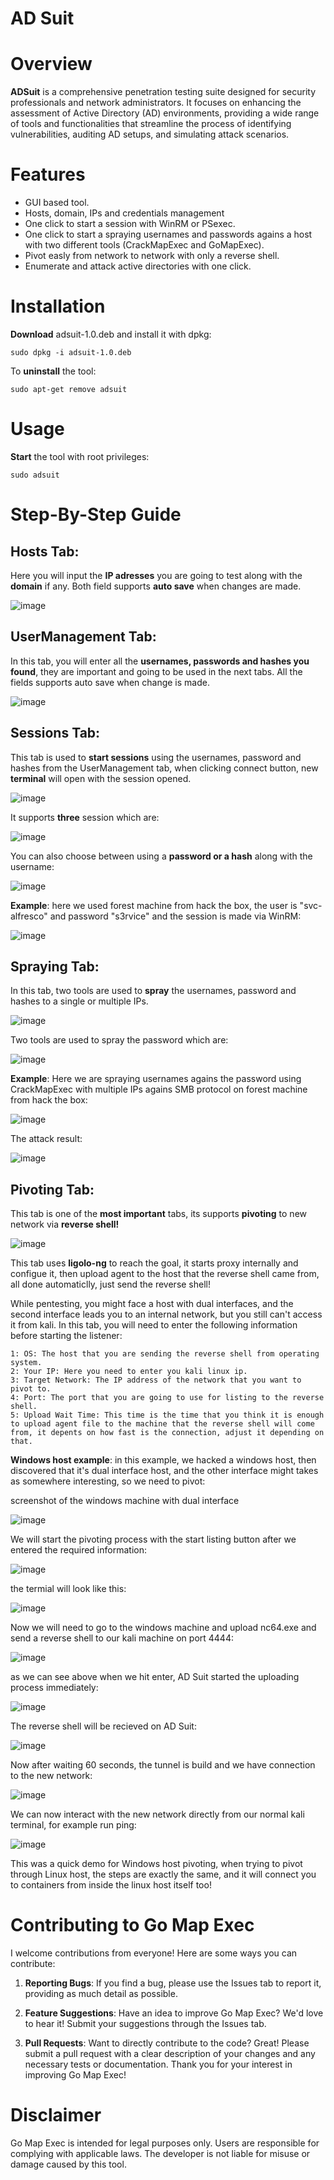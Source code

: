 # AD Suit
# Overview
<b>ADSuit</b> is a comprehensive penetration testing suite designed for security professionals and network administrators. It focuses on enhancing the assessment of Active Directory (AD) environments, providing a wide range of tools and functionalities that streamline the process of identifying vulnerabilities, auditing AD setups, and simulating attack scenarios.
# Features
- GUI based tool.
- Hosts, domain, IPs and credentials management
- One click to start a session with WinRM or PSexec.
- One click to start a spraying usernames and passwords agains a host with two different tools (CrackMapExec and GoMapExec).
- Pivot easly from network to network with only a reverse shell.
- Enumerate and attack active directories with one click.
# Installation

<b>Download</b> adsuit-1.0.deb and install it with dpkg:
```
sudo dpkg -i adsuit-1.0.deb

```
To <b>uninstall</b> the tool:
```
sudo apt-get remove adsuit
```
# Usage
<b>Start</b> the tool with root privileges:
```
sudo adsuit
```

 
# Step-By-Step Guide
## Hosts Tab:

Here you will input the <b>IP adresses</b> you are going to test along with the <b>domain</b> if any. Both field supports <b>auto save</b> when changes are made.

![image](https://github.com/toneemarqus/AD-Suit/assets/85018947/879b2a3c-2ac1-43f9-8ad1-3563563ac96c)

## UserManagement Tab:

In this tab, you will enter all the <b>usernames, passwords and hashes you found</b>, they are important and going to be used in the next tabs.
All the fields supports auto save when change is made.

![image](https://github.com/toneemarqus/AD-Suit/assets/85018947/64d4ccd5-b8f4-4fb8-8fd0-7dfc8e6eb6b9)

## Sessions Tab:

This tab is used to <b>start sessions</b> using the usernames, password and hashes from the UserManagement tab, when clicking connect button, new <b>terminal</b> will open with the session opened.

![image](https://github.com/toneemarqus/AD-Suit/assets/85018947/00372325-1977-427b-aee0-10796937aa71)

It supports <b>three</b> session which are:

![image](https://github.com/toneemarqus/AD-Suit/assets/85018947/121c814f-39e8-4de8-b37f-f8c30eb91f97)

You can also choose between using a <b>password or a hash</b> along with the username:

![image](https://github.com/toneemarqus/AD-Suit/assets/85018947/c8e9f5c3-0c4c-4e0a-8bda-5ea079f9fab5)

<b>Example</b>: here we used forest machine from hack the box, the user is "svc-alfresco" and password "s3rvice" and the session is made via WinRM:

![image](https://github.com/toneemarqus/AD-Suit/assets/85018947/3accd9a4-1cc6-4361-8959-88732711c70b)

## Spraying Tab:
In this tab, two tools are used to <b>spray</b> the usernames, password and hashes to a single or multiple IPs.

![image](https://github.com/toneemarqus/AD-Suit/assets/85018947/58dcbe83-607a-41b9-83f2-8bc047dfe5ac)

Two tools are used to spray the password which are:

![image](https://github.com/toneemarqus/AD-Suit/assets/85018947/8234485b-2004-47be-95d6-e2e6d62be977)

<b>Example</b>: Here we are spraying usernames agains the password using CrackMapExec with multiple IPs agains SMB protocol on forest machine from hack the box:

![image](https://github.com/toneemarqus/AD-Suit/assets/85018947/f46f70b1-37bb-4101-a35b-e17db71151f8)

The attack result:

![image](https://github.com/toneemarqus/AD-Suit/assets/85018947/0a2a7367-3adb-48d5-9c6e-1a9cf053ea2f)

## Pivoting Tab:
This tab is one of the <b>most important</b> tabs, its supports <b>pivoting</b> to new network via <b>reverse shell!</b>

![image](https://github.com/toneemarqus/AD-Suit/assets/85018947/a3e11f8d-f7b9-42ed-b362-ab187c7f9dce)

This tab uses <b>ligolo-ng</b> to reach the goal, it starts proxy internally and configue it, then upload agent to the host that the reverse shell came from, all done automaticlly, just send the reverse shell!

While pentesting, you might face a host with dual interfaces, and the second interface leads you to an internal network, but you still can't access it from kali.
In this tab, you will need to enter the following information before starting the listener:
```
1: OS: The host that you are sending the reverse shell from operating system.
2: Your IP: Here you need to enter you kali linux ip.
3: Target Network: The IP address of the network that you want to pivot to.
4: Port: The port that you are going to use for listing to the reverse shell.
5: Upload Wait Time: This time is the time that you think it is enough to upload agent file to the machine that the reverse shell will come from, it depents on how fast is the connection, adjust it depending on that.
```
<b>Windows host example</b>: in this example, we hacked a windows host, then discovered that it's dual interface host, and the other interface might takes as somewhere interesting, so we need to pivot:

screenshot of the windows machine with dual interface

![image](https://github.com/toneemarqus/AD-Suit/assets/85018947/cec06bb3-61fb-46e8-948e-c2225417120a)

We will start the pivoting process with the start listing button after we entered the required information:

![image](https://github.com/toneemarqus/AD-Suit/assets/85018947/c0dc1309-6773-49e1-963b-15e12e43c7bd)

the termial will look like this:

![image](https://github.com/toneemarqus/AD-Suit/assets/85018947/1c1d87b8-94bd-4d9c-8a1c-66bd75272d68)

Now we will need to go to the windows machine and upload nc64.exe and send a reverse shell to our kali machine on port 4444:

![image](https://github.com/toneemarqus/AD-Suit/assets/85018947/d9364cc6-af16-4736-afb3-eb5b4699c1f1)

as we can see above when we hit enter, AD Suit started the uploading process immediately:

![image](https://github.com/toneemarqus/AD-Suit/assets/85018947/8c3f73a3-e9e8-4b13-b51a-21ee99988dba)


The reverse shell will be recieved on AD Suit:

![image](https://github.com/toneemarqus/AD-Suit/assets/85018947/78411a63-e691-489e-a7d5-5b379dd3d530)

Now after waiting 60 seconds, the tunnel is build and we have connection to the new network:

![image](https://github.com/toneemarqus/AD-Suit/assets/85018947/054d672b-81cb-4ee8-b37b-a9e99626061b)

We can now interact with the new network directly from our normal kali terminal, for example run ping:

![image](https://github.com/toneemarqus/AD-Suit/assets/85018947/d34a340b-cffb-4eb2-868f-f09896ea3999)

This was a quick demo for Windows host pivoting, when trying to pivot through Linux host, the steps are exactly the same, and it will connect you to containers from inside the linux host itself too!





# Contributing to Go Map Exec

I welcome contributions from everyone! Here are some ways you can contribute:

1. **Reporting Bugs**: If you find a bug, please use the Issues tab to report it, providing as much detail as possible.

2. **Feature Suggestions**: Have an idea to improve Go Map Exec? We'd love to hear it! Submit your suggestions through the Issues tab.

3. **Pull Requests**: Want to directly contribute to the code? Great! Please submit a pull request with a clear description of your changes and any necessary tests or documentation.
Thank you for your interest in improving Go Map Exec!

# Disclaimer
Go Map Exec is intended for legal purposes only. Users are responsible for complying with applicable laws. The developer is not liable for misuse or damage caused by this tool.
